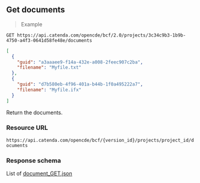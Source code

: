 ## Get documents

> Example

```http
GET https://api.catenda.com/opencde/bcf/2.0/projects/3c34c9b3-1b9b-4750-a4f3-0641d58fe48e/documents
```

```json
[
  {
    "guid": "a3aaaee9-f14a-432e-a008-2feec907c2ba",
    "filename": "Myfile.txt"
  },
  {
    "guid": "d7b580eb-4f96-401a-b44b-1f0a495222a7",
    "filename": "Myfile.ifx"
  }
]
```

Return the documents.

### Resource URL

`https://api.catenda.com/opencde/bcf/{version_id}/projects/project_id/documents`

### Response schema

List of [document_GET.json](https://github.com/BuildingSMART/BCF-API/tree/release_1_0/Schemas_draft-03/Collaboration/Document/document_GET.json)
